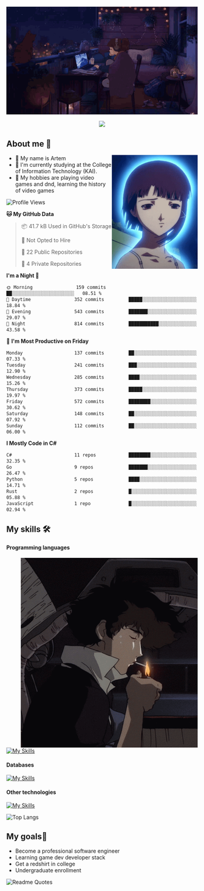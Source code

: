 <div align="center">
  <p>
    <img src="assets/lo-fi.gif">
  </p>
  <p>
    <img src="https://readme-typing-svg.herokuapp.com?color=%2336BCF7&lines=Welcome-to-my-profile&center=true&width=380&height=50&duration=4000&pause=1000">
  </p>
</div>

<div>
  <h2>About me 🚀</h2>
   <div align="center">
    <img src="assets/lain2.gif" align="right" height="300px">
  </div>
  <ul>
    <li>👨 My name is Artem</li>
    <li>🌱 I'm currently studying at the College of Information Technology (KAI).</li>
    <li>👾 My hobbies are playing video games and dnd, learning the history of video games </li>
  </ul>
</div>


<!--START_SECTION:waka-->
![Profile Views](http://img.shields.io/badge/Profile%20Views-0-blue)

**🐱 My GitHub Data** 

> 📦 41.7 kB Used in GitHub's Storage 
 > 
> 🚫 Not Opted to Hire
 > 
> 📜 22 Public Repositories 
 > 
> 🔑 4 Private Repositories 
 > 
**I'm a Night 🦉** 

```text
🌞 Morning                159 commits         ██░░░░░░░░░░░░░░░░░░░░░░░   08.51 % 
🌆 Daytime                352 commits         █████░░░░░░░░░░░░░░░░░░░░   18.84 % 
🌃 Evening                543 commits         ███████░░░░░░░░░░░░░░░░░░   29.07 % 
🌙 Night                  814 commits         ███████████░░░░░░░░░░░░░░   43.58 % 
```
📅 **I'm Most Productive on Friday** 

```text
Monday                   137 commits         ██░░░░░░░░░░░░░░░░░░░░░░░   07.33 % 
Tuesday                  241 commits         ███░░░░░░░░░░░░░░░░░░░░░░   12.90 % 
Wednesday                285 commits         ████░░░░░░░░░░░░░░░░░░░░░   15.26 % 
Thursday                 373 commits         █████░░░░░░░░░░░░░░░░░░░░   19.97 % 
Friday                   572 commits         ████████░░░░░░░░░░░░░░░░░   30.62 % 
Saturday                 148 commits         ██░░░░░░░░░░░░░░░░░░░░░░░   07.92 % 
Sunday                   112 commits         ██░░░░░░░░░░░░░░░░░░░░░░░   06.00 % 
```


**I Mostly Code in C#** 

```text
C#                       11 repos            ████████░░░░░░░░░░░░░░░░░   32.35 % 
Go                       9 repos             ███████░░░░░░░░░░░░░░░░░░   26.47 % 
Python                   5 repos             ████░░░░░░░░░░░░░░░░░░░░░   14.71 % 
Rust                     2 repos             █░░░░░░░░░░░░░░░░░░░░░░░░   05.88 % 
JavaScript               1 repo              █░░░░░░░░░░░░░░░░░░░░░░░░   02.94 % 
```




<!--END_SECTION:waka-->

## My skills 🛠️
#### Programming languages
<div align="center">
  <img src="assets/bebop_smoke.gif" align="right" height="500px">
</div>


[![My Skills](https://skillicons.dev/icons?i=go,cs,python)](https://skillicons.dev)
#### Databases
[![My Skills](https://skillicons.dev/icons?i=mysql,mongodb,postgres)](https://skillicons.dev)
#### Other technologies
[![My Skills](https://skillicons.dev/icons?i=unity,docker,git,wasm,githubactions,kafka)](https://skillicons.dev)

![Top Langs](https://github-readme-stats.vercel.app/api/top-langs/?username=nifle3&layout=compact&theme=nord)


## My goals🚀
- Become a professional software engineer
- Learning game dev developer stack
- Get a redshirt in college
- Undergraduate enrollment

![Readme Quotes](https://quotes-github-readme.vercel.app/api?type=horizontal&theme=nord) 
